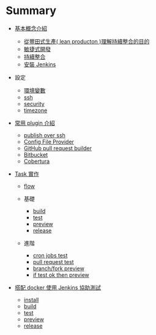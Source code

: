Summary
=======

-	[基本概念介紹](basic/README.md)

	-	[從豐田式生產( lean producton )理解持續整合的目的](basic/lean.md)
	-	[敏捷式開發](basic/agile.md)
	-	[持續整合](basic/continuous-integration.md)
	-	[安裝 Jenkins](basic/install.md)

-	設定

	-	[環境變數](setup/env.md)
	-	[ssh](setup/ssh.md)
	-	[security](setup/security.md)
	-	[timezone](setup/timezone.md)

-	[常用 plugin 介紹](plugin/README.md)

	-	[publish over ssh](plugin/publish-over-ssh.md)
	-	[Config File Provider](plugin/config-file-provider.md)
	-	[GitHub pull request builder](plugin/github_pull_request_builder.md)
	-	[Bitbucket](plugin/bitbucket.md)
	-	[Cobertura](plugin/cobertura.md)

-	[Task 實作](task/README.md)

	-	[flow](task/flow.md)
	-	基礎

		-	[build](task/build.md)
		-	[test](task/test.md)
		-	[preview](task/preview.md)
		-	[release](task/release.md)

	-	進階

		-	[cron jobs test](task/cron_test.md)
		-	[pull request test](task/pr_test.md)
		-	[branch/fork preview](task/branch_fork_preview.md)
		-	[if test ok then preview](task/if_test_ok_then_preview.md)

-	[搭配 docker 使用 Jenkins 協助測試](withDocker/README.md)

	-	[install](withDocker/install.md)
	-	[build](withDocker/build.md)
	-	[test](withDocker/test.md)
	-	[preview](withDocker/preview.md)
	-	[release](withDocker/release.md)
